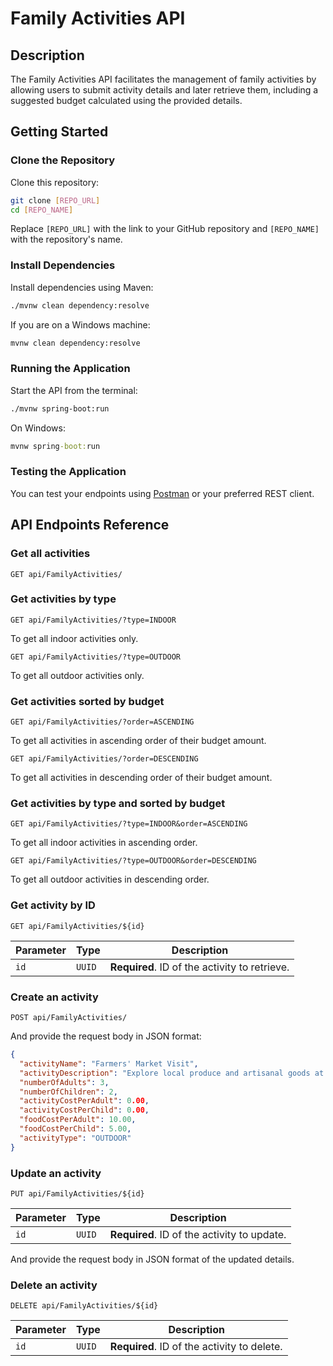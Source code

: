 # Family Activities API

## Description

The Family Activities API facilitates the management of family activities by allowing users to submit activity details and later retrieve them, including a suggested budget calculated using the provided details.

## Getting Started

### Clone the Repository

Clone this repository:

```sh
git clone [REPO_URL]
cd [REPO_NAME]
```

Replace `[REPO_URL]` with the link to your GitHub repository and `[REPO_NAME]` with the repository's name.

### Install Dependencies

Install dependencies using Maven:

```sh
./mvnw clean dependency:resolve
```

If you are on a Windows machine:

```cmd
mvnw clean dependency:resolve
```

### Running the Application

Start the API from the terminal:

```sh
./mvnw spring-boot:run
```

On Windows:

```cmd
mvnw spring-boot:run
```

### Testing the Application

You can test your endpoints using [Postman](https://www.postman.com/) or your preferred REST client.

## API Endpoints Reference

### Get all activities

```http
GET api/FamilyActivities/
```

### Get activities by type

```http
GET api/FamilyActivities/?type=INDOOR
```

To get all indoor activities only.

```http
GET api/FamilyActivities/?type=OUTDOOR
```

To get all outdoor activities only.

### Get activities sorted by budget

```http
GET api/FamilyActivities/?order=ASCENDING
```

To get all activities in ascending order of their budget amount.

```http
GET api/FamilyActivities/?order=DESCENDING
```

To get all activities in descending order of their budget amount.

### Get activities by type and sorted by budget

```http
GET api/FamilyActivities/?type=INDOOR&order=ASCENDING
```

To get all indoor activities in ascending order.

```http
GET api/FamilyActivities/?type=OUTDOOR&order=DESCENDING
```

To get all outdoor activities in descending order.

### Get activity by ID

```http
GET api/FamilyActivities/${id}
```

| Parameter | Type   | Description                  |
| --------- | ------ | ---------------------------- |
| `id`      | `UUID` | **Required**. ID of the activity to retrieve. |

### Create an activity

```http
POST api/FamilyActivities/
```

And provide the request body in JSON format:

```json
{
  "activityName": "Farmers' Market Visit",
  "activityDescription": "Explore local produce and artisanal goods at the farmers' market with family or friends.",
  "numberOfAdults": 3,
  "numberOfChildren": 2,
  "activityCostPerAdult": 0.00,
  "activityCostPerChild": 0.00,
  "foodCostPerAdult": 10.00,
  "foodCostPerChild": 5.00,
  "activityType": "OUTDOOR"
}
```

### Update an activity

```http
PUT api/FamilyActivities/${id}
```

| Parameter | Type   | Description                  |
| --------- | ------ | ---------------------------- |
| `id`      | `UUID` | **Required**. ID of the activity to update. |

And provide the request body in JSON format of the updated details.

### Delete an activity

```http
DELETE api/FamilyActivities/${id}
```

| Parameter | Type   | Description                  |
| --------- | ------ | ---------------------------- |
| `id`      | `UUID` | **Required**. ID of the activity to delete. |
```
